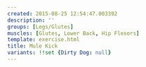 ```yaml
---
created: 2015-08-25 12:54:47.003392
description: ''
groups: [Legs/Glutes]
muscles: [Glutes, Lower Back, Hip Flexors]
template: exercise.html
title: Mule Kick
variants: !!set {Dirty Dog: null}
---
```


